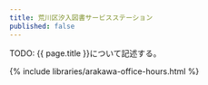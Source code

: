 ```yaml
---
title: 荒川区汐入図書サービスステーション
published: false
---
```


TODO: {{ page.title }}について記述する。

{% include libraries/arakawa-office-hours.html %}
